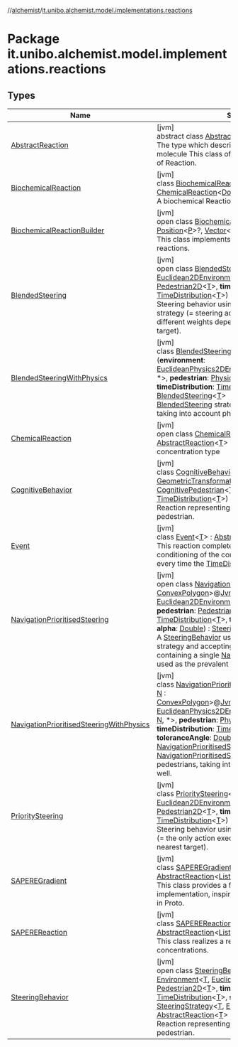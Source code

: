//[alchemist](../../index.md)/[it.unibo.alchemist.model.implementations.reactions](index.md)

# Package it.unibo.alchemist.model.implementations.reactions

## Types

| Name | Summary |
|---|---|
| [AbstractReaction](-abstract-reaction/index.md) | [jvm]<br>abstract class [AbstractReaction](-abstract-reaction/index.md)<[T](-abstract-reaction/index.md)> : [Reaction](../it.unibo.alchemist.model.interfaces/-reaction/index.md)<[T](../it.unibo.alchemist.model.implementations.movestrategies.target/-follow-target/index.md)> <br>The type which describes the concentration of a molecule This class offers a partial implementation of Reaction. |
| [BiochemicalReaction](-biochemical-reaction/index.md) | [jvm]<br>class [BiochemicalReaction](-biochemical-reaction/index.md) : [ChemicalReaction](-chemical-reaction/index.md)<[Double](https://docs.oracle.com/javase/8/docs/api/java/lang/Double.html)> <br>A biochemical Reaction. |
| [BiochemicalReactionBuilder](-biochemical-reaction-builder/index.md) | [jvm]<br>open class [BiochemicalReactionBuilder](-biochemical-reaction-builder/index.md)<[P](-biochemical-reaction-builder/index.md) : [Position](../it.unibo.alchemist.model.interfaces/-position/index.md)<[P](../it.unibo.alchemist.model/-biochemistry-incarnation/index.md)>?, [Vector](../it.unibo.alchemist.model.interfaces.geometry/-vector/index.md)<[P](../it.unibo.alchemist.model/-biochemistry-incarnation/index.md)>?><br>This class implements a builder for chemical reactions. |
| [BlendedSteering](-blended-steering/index.md) | [jvm]<br>open class [BlendedSteering](-blended-steering/index.md)<[T](-blended-steering/index.md)>(**environment**: [Euclidean2DEnvironment](../it.unibo.alchemist.model.interfaces.environments/-euclidean2-d-environment/index.md)<[T](-blended-steering/index.md)>, **pedestrian**: [Pedestrian2D](../it.unibo.alchemist.model.interfaces/-pedestrian2-d/index.md)<[T](-blended-steering/index.md)>, **timeDistribution**: [TimeDistribution](../it.unibo.alchemist.model.interfaces/-time-distribution/index.md)<[T](-blended-steering/index.md)>) : [SteeringBehavior](-steering-behavior/index.md)<[T](-blended-steering/index.md)> <br>Steering behavior using [DistanceWeighted](../it.unibo.alchemist.model.implementations.actions.steeringstrategies/-distance-weighted/index.md) steering strategy (= steering actions are summed with different weights depending on the distance to their target). |
| [BlendedSteeringWithPhysics](-blended-steering-with-physics/index.md) | [jvm]<br>class [BlendedSteeringWithPhysics](-blended-steering-with-physics/index.md)<[T](-blended-steering-with-physics/index.md)>(**environment**: [EuclideanPhysics2DEnvironmentWithGraph](../it.unibo.alchemist.model.interfaces.environments/-euclidean-physics2-d-environment-with-graph/index.md)<*, [T](-blended-steering-with-physics/index.md), *, *>, **pedestrian**: [PhysicalPedestrian2D](../it.unibo.alchemist.model.interfaces/-physical-pedestrian2-d/index.md)<[T](-blended-steering-with-physics/index.md)>, **timeDistribution**: [TimeDistribution](../it.unibo.alchemist.model.interfaces/-time-distribution/index.md)<[T](-blended-steering-with-physics/index.md)>) : [BlendedSteering](-blended-steering/index.md)<[T](-blended-steering-with-physics/index.md)> <br>[BlendedSteering](-blended-steering/index.md) strategy for physical pedestrians, taking into account physical forces as well. |
| [ChemicalReaction](-chemical-reaction/index.md) | [jvm]<br>open class [ChemicalReaction](-chemical-reaction/index.md)<[T](-chemical-reaction/index.md)> : [AbstractReaction](-abstract-reaction/index.md)<[T](../it.unibo.alchemist.model.implementations.movestrategies.target/-follow-target/index.md)> <br>concentration type |
| [CognitiveBehavior](-cognitive-behavior/index.md) | [jvm]<br>class [CognitiveBehavior](-cognitive-behavior/index.md)<[T](-cognitive-behavior/index.md), [V](-cognitive-behavior/index.md) : [Vector](../it.unibo.alchemist.model.interfaces.geometry/-vector/index.md)<[V](-cognitive-behavior/index.md)>, [A](-cognitive-behavior/index.md) : [GeometricTransformation](../it.unibo.alchemist.model.interfaces.geometry/-geometric-transformation/index.md)<[V](-cognitive-behavior/index.md)>>(**pedestrian**: [CognitivePedestrian](../it.unibo.alchemist.model.interfaces/-cognitive-pedestrian/index.md)<[T](-cognitive-behavior/index.md), [V](-cognitive-behavior/index.md), [A](-cognitive-behavior/index.md)>, **timeDistribution**: [TimeDistribution](../it.unibo.alchemist.model.interfaces/-time-distribution/index.md)<[T](-cognitive-behavior/index.md)>) : [AbstractReaction](-abstract-reaction/index.md)<[T](-cognitive-behavior/index.md)> <br>Reaction representing the cognitive behavior of a pedestrian. |
| [Event](-event/index.md) | [jvm]<br>class [Event](-event/index.md)<[T](-event/index.md)> : [AbstractReaction](-abstract-reaction/index.md)<[T](../it.unibo.alchemist.model.implementations.movestrategies.target/-follow-target/index.md)> <br>This reaction completely ignores the propensity conditioning of the conditions, and tries to run every time the [TimeDistribution](../it.unibo.alchemist.model.interfaces/-time-distribution/index.md) wants to. |
| [NavigationPrioritisedSteering](-navigation-prioritised-steering/index.md) | [jvm]<br>open class [NavigationPrioritisedSteering](-navigation-prioritised-steering/index.md)<[T](-navigation-prioritised-steering/index.md), [N](-navigation-prioritised-steering/index.md) : [ConvexPolygon](../it.unibo.alchemist.model.interfaces.geometry.euclidean2d/-convex-polygon/index.md)>@[JvmOverloads](https://kotlinlang.org/api/latest/jvm/stdlib/kotlin.jvm/-jvm-overloads/index.html)()constructor(**env**: [Euclidean2DEnvironmentWithGraph](../it.unibo.alchemist.model.interfaces.environments/-euclidean2-d-environment-with-graph/index.md)<*, [T](-navigation-prioritised-steering/index.md), [N](-navigation-prioritised-steering/index.md), *>, **pedestrian**: [Pedestrian2D](../it.unibo.alchemist.model.interfaces/-pedestrian2-d/index.md)<[T](-navigation-prioritised-steering/index.md)>, **timeDistribution**: [TimeDistribution](../it.unibo.alchemist.model.interfaces/-time-distribution/index.md)<[T](-navigation-prioritised-steering/index.md)>, **toleranceAngle**: [Double](https://kotlinlang.org/api/latest/jvm/stdlib/kotlin/-double/index.html), **alpha**: [Double](https://kotlinlang.org/api/latest/jvm/stdlib/kotlin/-double/index.html)) : [SteeringBehavior](-steering-behavior/index.md)<[T](-navigation-prioritised-steering/index.md)> <br>A [SteeringBehavior](-steering-behavior/index.md) using [SinglePrevalent](../it.unibo.alchemist.model.implementations.actions.steeringstrategies/-single-prevalent/index.md) steering strategy and accepting a collection of actions containing a single [NavigationAction2D](../it.unibo.alchemist.model.interfaces/index.md#-517309547%2FClasslikes%2F-267951372), which is used as the prevalent one. |
| [NavigationPrioritisedSteeringWithPhysics](-navigation-prioritised-steering-with-physics/index.md) | [jvm]<br>class [NavigationPrioritisedSteeringWithPhysics](-navigation-prioritised-steering-with-physics/index.md)<[T](-navigation-prioritised-steering-with-physics/index.md), [N](-navigation-prioritised-steering-with-physics/index.md) : [ConvexPolygon](../it.unibo.alchemist.model.interfaces.geometry.euclidean2d/-convex-polygon/index.md)>@[JvmOverloads](https://kotlinlang.org/api/latest/jvm/stdlib/kotlin.jvm/-jvm-overloads/index.html)()constructor(**env**: [EuclideanPhysics2DEnvironmentWithGraph](../it.unibo.alchemist.model.interfaces.environments/-euclidean-physics2-d-environment-with-graph/index.md)<*, [T](-navigation-prioritised-steering-with-physics/index.md), [N](-navigation-prioritised-steering-with-physics/index.md), *>, **pedestrian**: [PhysicalPedestrian2D](../it.unibo.alchemist.model.interfaces/-physical-pedestrian2-d/index.md)<[T](-navigation-prioritised-steering-with-physics/index.md)>, **timeDistribution**: [TimeDistribution](../it.unibo.alchemist.model.interfaces/-time-distribution/index.md)<[T](-navigation-prioritised-steering-with-physics/index.md)>, **toleranceAngle**: [Double](https://kotlinlang.org/api/latest/jvm/stdlib/kotlin/-double/index.html), **alpha**: [Double](https://kotlinlang.org/api/latest/jvm/stdlib/kotlin/-double/index.html)) : [NavigationPrioritisedSteering](-navigation-prioritised-steering/index.md)<[T](-navigation-prioritised-steering-with-physics/index.md), [N](-navigation-prioritised-steering-with-physics/index.md)> <br>[NavigationPrioritisedSteering](-navigation-prioritised-steering/index.md) strategy for physical pedestrians, taking into account physical forces as well. |
| [PrioritySteering](-priority-steering/index.md) | [jvm]<br>class [PrioritySteering](-priority-steering/index.md)<[T](-priority-steering/index.md)>(**environment**: [Euclidean2DEnvironment](../it.unibo.alchemist.model.interfaces.environments/-euclidean2-d-environment/index.md)<[T](-priority-steering/index.md)>, **pedestrian**: [Pedestrian2D](../it.unibo.alchemist.model.interfaces/-pedestrian2-d/index.md)<[T](-priority-steering/index.md)>, **timeDistribution**: [TimeDistribution](../it.unibo.alchemist.model.interfaces/-time-distribution/index.md)<[T](-priority-steering/index.md)>) : [SteeringBehavior](-steering-behavior/index.md)<[T](-priority-steering/index.md)> <br>Steering behavior using [Nearest](../it.unibo.alchemist.model.implementations.actions.steeringstrategies/-nearest/index.md) steering strategy (= the only action executed is the one with the nearest target). |
| [SAPEREGradient](-s-a-p-e-r-e-gradient/index.md) | [jvm]<br>class [SAPEREGradient](-s-a-p-e-r-e-gradient/index.md)<[P](-s-a-p-e-r-e-gradient/index.md) : [Position](../it.unibo.alchemist.model.interfaces/-position/index.md)<[P](../it.unibo.alchemist.model.implementations.actions/-lsa-ascending-gradient-dist/index.md)>?> : [AbstractReaction](-abstract-reaction/index.md)<[List](https://docs.oracle.com/javase/8/docs/api/java/util/List.html)<[ILsaMolecule](../it.unibo.alchemist.model.interfaces/-i-lsa-molecule/index.md)>> <br>This class provides a fast and stable gradient implementation, inspired on the NBR construct used in Proto. |
| [SAPEREReaction](-s-a-p-e-r-e-reaction/index.md) | [jvm]<br>class [SAPEREReaction](-s-a-p-e-r-e-reaction/index.md) : [AbstractReaction](-abstract-reaction/index.md)<[List](https://docs.oracle.com/javase/8/docs/api/java/util/List.html)<[ILsaMolecule](../it.unibo.alchemist.model.interfaces/-i-lsa-molecule/index.md)>> <br>This class realizes a reaction with Lsa concentrations. |
| [SteeringBehavior](-steering-behavior/index.md) | [jvm]<br>open class [SteeringBehavior](-steering-behavior/index.md)<[T](-steering-behavior/index.md)>(**env**: [Environment](../it.unibo.alchemist.model.interfaces/-environment/index.md)<[T](-steering-behavior/index.md), [Euclidean2DPosition](../it.unibo.alchemist.model.implementations.positions/-euclidean2-d-position/index.md)>, **pedestrian**: [Pedestrian2D](../it.unibo.alchemist.model.interfaces/-pedestrian2-d/index.md)<[T](-steering-behavior/index.md)>, **timeDistribution**: [TimeDistribution](../it.unibo.alchemist.model.interfaces/-time-distribution/index.md)<[T](-steering-behavior/index.md)>, **steerStrategy**: [SteeringStrategy](../it.unibo.alchemist.model.interfaces/-steering-strategy/index.md)<[T](-steering-behavior/index.md), [Euclidean2DPosition](../it.unibo.alchemist.model.implementations.positions/-euclidean2-d-position/index.md)>) : [AbstractReaction](-abstract-reaction/index.md)<[T](-steering-behavior/index.md)> <br>Reaction representing the steering behavior of a pedestrian. |
